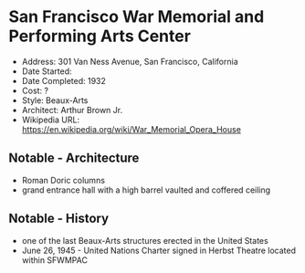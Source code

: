 # San Francisco War Memorial and Performing Arts Center
- Address: 301 Van Ness Avenue, San Francisco, California
- Date Started:
- Date Completed: 1932
- Cost: ?
- Style: Beaux-Arts
- Architect: Arthur Brown Jr.
- Wikipedia URL: https://en.wikipedia.org/wiki/War_Memorial_Opera_House

## Notable - Architecture
- Roman Doric columns
- grand entrance hall with a high barrel vaulted and coffered ceiling

## Notable - History
- one of the last Beaux-Arts structures erected in the United States
- June 26, 1945 - United Nations Charter signed in Herbst Theatre located within SFWMPAC
